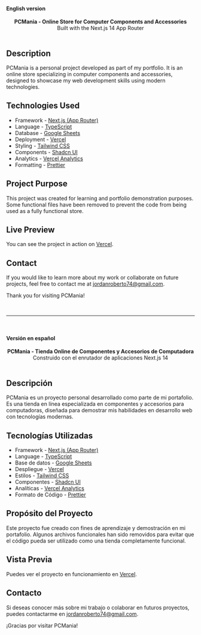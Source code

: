 #### English version

<div align="center"><strong>PCMania - Online Store for Computer Components and Accessories</strong></div>
<div align="center">Built with the Next.js 14 App Router</div>
<br />

## Description

PCMania is a personal project developed as part of my portfolio. It is an online store specializing in computer components and accessories, designed to showcase my web development skills using modern technologies.

## Technologies Used

- Framework - [Next.js (App Router)](https://nextjs.org)
- Language - [TypeScript](https://www.typescriptlang.org)
- Database - [Google Sheets](https://support.google.com/a/users/answer/9282959)
- Deployment - [Vercel](https://vercel.com/docs/concepts/next.js/overview)
- Styling - [Tailwind CSS](https://tailwindcss.com)
- Components - [Shadcn UI](https://ui.shadcn.com/)
- Analytics - [Vercel Analytics](https://vercel.com/analytics)
- Formatting - [Prettier](https://prettier.io)

## Project Purpose

This project was created for learning and portfolio demonstration purposes. Some functional files have been removed to prevent the code from being used as a fully functional store.

## Live Preview

You can see the project in action on [Vercel](https://pcmania-eight.vercel.app/).

## Contact

If you would like to learn more about my work or collaborate on future projects, feel free to contact me at jordanroberto74@gmail.com.

Thank you for visiting PCMania!

<br />

---

<br />

#### Versión en español

<div align="center"><strong>PCMania - Tienda Online de Componentes y Accesorios de Computadora</strong></div>
<div align="center">Construido con el enrutador de aplicaciones Next.js 14</div>
<br />

## Descripción

PCMania es un proyecto personal desarrollado como parte de mi portafolio. Es una tienda en línea especializada en componentes y accesorios para computadoras, diseñada para demostrar mis habilidades en desarrollo web con tecnologías modernas.

## Tecnologías Utilizadas

- Framework - [Next.js (App Router)](https://nextjs.org)
- Language - [TypeScript](https://www.typescriptlang.org)
- Base de datos - [Google Sheets](https://support.google.com/a/users/answer/9282959)
- Despliegue - [Vercel](https://vercel.com/docs/concepts/next.js/overview)
- Estilos - [Tailwind CSS](https://tailwindcss.com)
- Componentes - [Shadcn UI](https://ui.shadcn.com/)
- Analíticas - [Vercel Analytics](https://vercel.com/analytics)
- Formato de Código - [Prettier](https://prettier.io)

## Propósito del Proyecto

Este proyecto fue creado con fines de aprendizaje y demostración en mi portafolio. Algunos archivos funcionales han sido removidos para evitar que el código pueda ser utilizado como una tienda completamente funcional.

## Vista Previa

Puedes ver el proyecto en funcionamiento en [Vercel](https://pcmania-eight.vercel.app/).

## Contacto

Si deseas conocer más sobre mi trabajo o colaborar en futuros proyectos, puedes contactarme en jordanroberto74@gmail.com.

¡Gracias por visitar PCMania!

